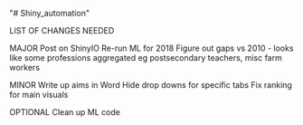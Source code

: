 "# Shiny_automation" 

LIST OF CHANGES NEEDED

MAJOR
Post on ShinyIO
Re-run ML for 2018
Figure out gaps vs 2010 - looks like some professions aggregated eg postsecondary teachers, misc farm workers

MINOR
Write up aims in Word
Hide drop downs for specific tabs
Fix ranking for main visuals

OPTIONAL
Clean up ML code
